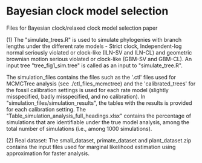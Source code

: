 # Bayesian clock model selection
Files for Bayesian clock/relaxed clock model selection paper

(1) The "simulate_trees.R" is used to simulate phylogenies with branch lengths under the different rate models - Strict clock, Independent-log normal seriously violated or clock-like (ILN-SV and ILN-CL) and geometric brownian motion serious violated or clock-like (GBM-SV and GBM-CL). An input tree "tree_fig1_sim.tree" is called as an input to "simulate_tree.R".

The simulation_files contains the files such as the '.ctl' files used for MCMCTree analysis (see ./ctl_files_mcmctree) and the 'calibrated_trees' for the fossil calibration settings is used for each rate model (slightly misspecified, badly misspecified, and no calibration). In "simulation_files/simulation_results", the tables with the results is provided for each calibration setting. 
The "Table_simulation_analysis_full_headings.xlsx" contains the percentage of simulations that are identifiable under the true model analysis, among the total number of simulations (i.e., among 1000 simulations). 

(2) Real dataset: The small_dataset, primate_dataset and plant_dataset.zip contains the input files used for marginal likelihood estimation using approximation for faster analysis.



                                                  
